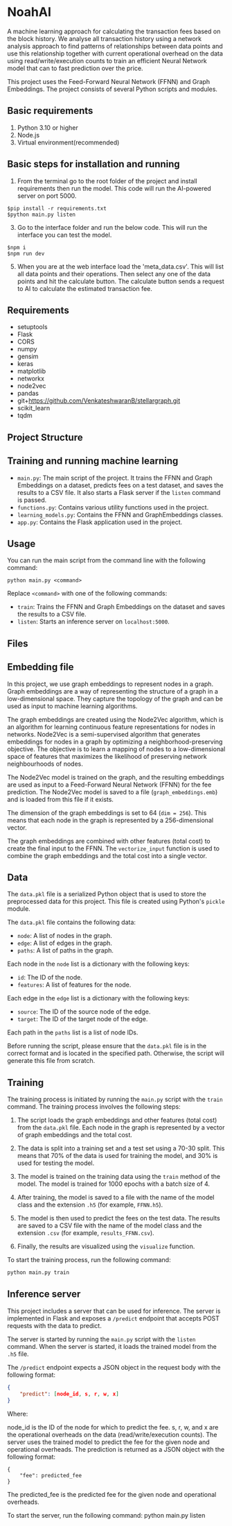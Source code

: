 # NoahAI

A machine learning approach for calculating the transaction fees based on the block history. We analyse all transaction history using a network analysis approach to find patterns of relationships between data points and use this relationship together with current operational overhead on the data using read/write/execution counts to train an efficient Neural Network model that can to fast prediction over the price.



This project uses the Feed-Forward Neural Network (FFNN) and Graph Embeddings. The project consists of several Python scripts and modules.
## Basic requirements
1. Python 3.10 or higher
2. Node.js
3. Virtual environment(recommended)
## Basic steps for installation and running
1. From the terminal go to the root folder of the project and install requirements then run the model. This code will run the  AI-powered server on port 5000.
```
$pip install -r requirements.txt
$python main.py listen
```
3. Go to the interface folder and run the below code. This will run the interface you can test the model.
```
$npm i
$npm run dev
```
5. When you are at the web interface load the 'meta_data.csv'. This will list all data points and their operations. Then select any one of the data points and hit the calculate button. The calculate button sends a request to AI to calculate the estimated transaction fee.

## Requirements

- setuptools
- Flask
- CORS
- numpy
- gensim
- keras
- matplotlib
- networkx
- node2vec
- pandas
- git+https://github.com/VenkateshwaranB/stellargraph.git
- scikit_learn
- tqdm


## Project Structure

## Training and running machine learning

- `main.py`: The main script of the project. It trains the FFNN and Graph Embeddings on a dataset, predicts fees on a test dataset, and saves the results to a CSV file. It also starts a Flask server if the `listen` command is passed.
- `functions.py`: Contains various utility functions used in the project.
- `learning_models.py`: Contains the FFNN and GraphEmbeddings classes.
- `app.py`: Contains the Flask application used in the project.

## Usage

You can run the main script from the command line with the following command:

```
python main.py <command>
```

Replace `<command>` with one of the following commands:

- `train`: Trains the FFNN and Graph Embeddings on the dataset and saves the results to a CSV file.
- `listen`: Starts an inference server on `localhost:5000`.

## Files

## Embedding file

In this project, we use graph embeddings to represent nodes in a graph. Graph embeddings are a way of representing the structure of a graph in a low-dimensional space. They capture the topology of the graph and can be used as input to machine learning algorithms.

The graph embeddings are created using the Node2Vec algorithm, which is an algorithm for learning continuous feature representations for nodes in networks. Node2Vec is a semi-supervised algorithm that generates embeddings for nodes in a graph by optimizing a neighborhood-preserving objective. The objective is to learn a mapping of nodes to a low-dimensional space of features that maximizes the likelihood of preserving network neighbourhoods of nodes.

The Node2Vec model is trained on the graph, and the resulting embeddings are used as input to a Feed-Forward Neural Network (FFNN) for the fee prediction. The Node2Vec model is saved to a file (`graph_embeddings.emb`) and is loaded from this file if it exists.

The dimension of the graph embeddings is set to 64 (`dim = 256`). This means that each node in the graph is represented by a 256-dimensional vector.

The graph embeddings are combined with other features (total cost) to create the final input to the FFNN. The `vectorize_input` function is used to combine the graph embeddings and the total cost into a single vector.

## Data
The `data.pkl` file is a serialized Python object that is used to store the preprocessed data for this project. This file is created using Python's `pickle` module.

The `data.pkl` file contains the following data:

- `node`: A list of nodes in the graph.
- `edge`: A list of edges in the graph.
- `paths`: A list of paths in the graph.

Each node in the `node` list is a dictionary with the following keys:

- `id`: The ID of the node.
- `features`: A list of features for the node.

Each edge in the `edge` list is a dictionary with the following keys:

- `source`: The ID of the source node of the edge.
- `target`: The ID of the target node of the edge.

Each path in the `paths` list is a list of node IDs.

Before running the script, please ensure that the `data.pkl` file is in the correct format and is located in the specified path. Otherwise, the script will generate this file from scratch.

## Training
The training process is initiated by running the `main.py` script with the `train` command. The training process involves the following steps:

1. The script loads the graph embeddings and other features (total cost) from the `data.pkl` file. Each node in the graph is represented by a vector of graph embeddings and the total cost.

2. The data is split into a training set and a test set using a 70-30 split. This means that 70% of the data is used for training the model, and 30% is used for testing the model.

3. The model is trained on the training data using the `train` method of the model. The model is trained for 1000 epochs with a batch size of 4.

4. After training, the model is saved to a file with the name of the model class and the extension `.h5` (for example, `FFNN.h5`).

5. The model is then used to predict the fees on the test data. The results are saved to a CSV file with the name of the model class and the extension `.csv` (for example, `results_FFNN.csv`).

6. Finally, the results are visualized using the `visualize` function.

To start the training process, run the following command:

```bash
python main.py train 
```

## **Inference server**
This project includes a server that can be used for inference. The server is implemented in Flask and exposes a `/predict` endpoint that accepts POST requests with the data to predict.

The server is started by running the `main.py` script with the `listen` command. When the server is started, it loads the trained model from the `.h5` file.

The `/predict` endpoint expects a JSON object in the request body with the following format:

```json
{
    "predict": [node_id, s, r, w, x]
}

```
Where:

node_id is the ID of the node for which to predict the fee.
s, r, w, and x are the operational overheads on the data (read/write/execution counts).
The server uses the trained model to predict the fee for the given node and operational overheads. The prediction is returned as a JSON object with the following format:
```
{
    "fee": predicted_fee
}
```

The predicted_fee is the predicted fee for the given node and operational overheads.

To start the server, run the following command:
python main.py listen

